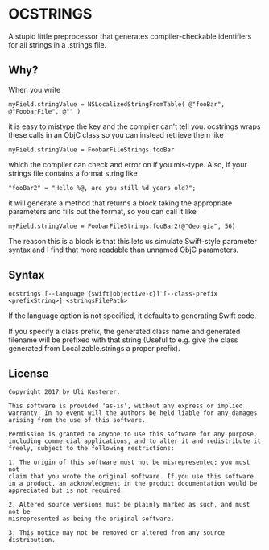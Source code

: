# OCSTRINGS

A stupid little preprocessor that generates compiler-checkable identifiers
for all strings in a .strings file.

## Why?

When you write

	myField.stringValue = NSLocalizedStringFromTable( @"fooBar", @"FoobarFile", @"" )

it is easy to mistype the key and the compiler can't tell you. ocstrings wraps
these calls in an ObjC class so you can instead retrieve them like

	myField.stringValue = FoobarFileStrings.fooBar

which the compiler can check and error on if you mis-type. Also, if your
strings file contains a format string like

	"fooBar2" = "Hello %@, are you still %d years old?";

it will generate a method that returns a block taking the appropriate parameters
and fills out the format, so you can call it like

	myField.stringValue = FoobarFileStrings.fooBar2(@"Georgia", 56)

The reason this is a block is that this lets us simulate Swift-style parameter syntax
and I find that more readable than unnamed ObjC parameters.

## Syntax

	ocstrings [--language {swift|objective-c}] [--class-prefix <prefixString>] <stringsFilePath>

If the language option is not specified, it defaults to generating Swift code.

If you specify a class prefix, the generated class name and generated filename will be 
prefixed with that string (Useful to e.g. give the class generated from Localizable.strings
a proper prefix).

## License

	Copyright 2017 by Uli Kusterer.
	
	This software is provided 'as-is', without any express or implied
	warranty. In no event will the authors be held liable for any damages
	arising from the use of this software.
	
	Permission is granted to anyone to use this software for any purpose,
	including commercial applications, and to alter it and redistribute it
	freely, subject to the following restrictions:
	
	1. The origin of this software must not be misrepresented; you must not
	claim that you wrote the original software. If you use this software
	in a product, an acknowledgment in the product documentation would be
	appreciated but is not required.
	
	2. Altered source versions must be plainly marked as such, and must not be
	misrepresented as being the original software.
	
	3. This notice may not be removed or altered from any source
	distribution.
